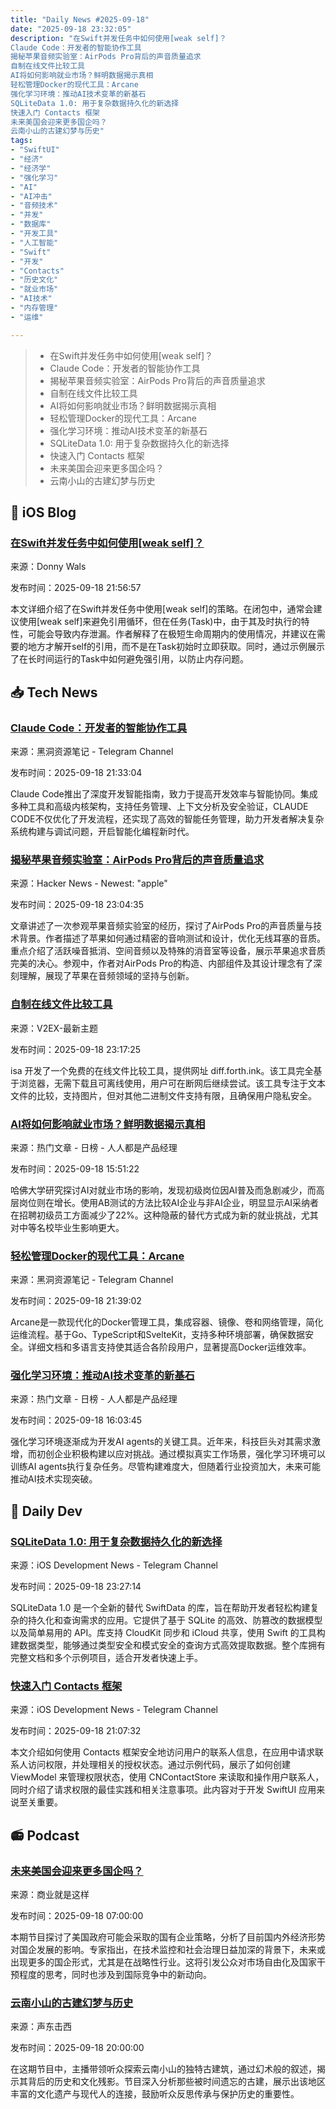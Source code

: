 ```yaml
---
title: "Daily News #2025-09-18"
date: "2025-09-18 23:32:05"
description: "在Swift并发任务中如何使用[weak self]？
Claude Code：开发者的智能协作工具
揭秘苹果音频实验室：AirPods Pro背后的声音质量追求
自制在线文件比较工具
AI将如何影响就业市场？鲜明数据揭示真相
轻松管理Docker的现代工具：Arcane
强化学习环境：推动AI技术变革的新基石
SQLiteData 1.0: 用于复杂数据持久化的新选择
快速入门 Contacts 框架
未来美国会迎来更多国企吗？
云南小山的古建幻梦与历史"
tags: 
- "SwiftUI"
- "经济"
- "经济学"
- "强化学习"
- "AI"
- "AI冲击"
- "音频技术"
- "并发"
- "数据库"
- "开发工具"
- "人工智能"
- "Swift"
- "开发"
- "Contacts"
- "历史文化"
- "就业市场"
- "AI技术"
- "内存管理"
- "运维"

---
```


> - 在Swift并发任务中如何使用[weak self]？
> - Claude Code：开发者的智能协作工具
> - 揭秘苹果音频实验室：AirPods Pro背后的声音质量追求
> - 自制在线文件比较工具
> - AI将如何影响就业市场？鲜明数据揭示真相
> - 轻松管理Docker的现代工具：Arcane
> - 强化学习环境：推动AI技术变革的新基石
> - SQLiteData 1.0: 用于复杂数据持久化的新选择
> - 快速入门 Contacts 框架
> - 未来美国会迎来更多国企吗？
> - 云南小山的古建幻梦与历史

## 🍎 iOS Blog

### [在Swift并发任务中如何使用[weak self]？](https://www.donnywals.com/how-to-use-weak-self-in-swift-concurrency-tasks/)

来源：Donny Wals

发布时间：2025-09-18 21:56:57

本文详细介绍了在Swift并发任务中使用[weak self]的策略。在闭包中，通常会建议使用[weak self]来避免引用循环，但在任务(Task)中，由于其及时执行的特性，可能会导致内存泄漏。作者解释了在极短生命周期内的使用情况，并建议在需要的地方才解开self的引用，而不是在Task初始时立即获取。同时，通过示例展示了在长时间运行的Task中如何避免强引用，以防止内存问题。

## 📥 Tech News

### [Claude Code：开发者的智能协作工具](https://t.me/piracy6/32648)

来源：黑洞资源笔记 - Telegram Channel

发布时间：2025-09-18 21:33:04

Claude Code推出了深度开发智能指南，致力于提高开发效率与智能协同。集成多种工具和高级内核架构，支持任务管理、上下文分析及安全验证，CLAUDE CODE不仅优化了开发流程，还实现了高效的智能任务管理，助力开发者解决复杂系统构建与调试问题，开启智能化编程新时代。

### [揭秘苹果音频实验室：AirPods Pro背后的声音质量追求](https://www.techradar.com/audio/earbuds-airpods/apple-took-me-into-one-of-the-quietest-rooms-anywhere-in-the-world-and-now-i-understand-its-obsession-with-airpods-pro-sound-quality)

来源：Hacker News - Newest: "apple"

发布时间：2025-09-18 23:04:35

文章讲述了一次参观苹果音频实验室的经历，探讨了AirPods Pro的声音质量与技术背景。作者描述了苹果如何通过精密的音响测试和设计，优化无线耳塞的音质。重点介绍了活跃噪音抵消、空间音频以及特殊的消音室等设备，展示苹果追求音质完美的决心。参观中，作者对AirPods Pro的构造、内部组件及其设计理念有了深刻理解，展现了苹果在音频领域的坚持与创新。

### [自制在线文件比较工具](https://www.v2ex.com/t/1160353)

来源：V2EX-最新主题

发布时间：2025-09-18 23:17:25

isa 开发了一个免费的在线文件比较工具，提供网址 diff.forth.ink。该工具完全基于浏览器，无需下载且可离线使用，用户可在断网后继续尝试。该工具专注于文本文件的比较，支持图片，但对其他二进制文件支持有限，且确保用户隐私安全。

### [AI将如何影响就业市场？鲜明数据揭示真相](https://www.woshipm.com/ai/6270441.html)

来源：热门文章 - 日榜 - 人人都是产品经理

发布时间：2025-09-18 15:51:22

哈佛大学研究探讨AI对就业市场的影响，发现初级岗位因AI普及而急剧减少，而高层岗位则在增长。使用AB测试的方法比较AI企业与非AI企业，明显显示AI采纳者在招聘初级员工方面减少了22%。这种隐蔽的替代方式成为新的就业挑战，尤其对中等名校毕业生影响更大。

### [轻松管理Docker的现代工具：Arcane](https://t.me/piracy6/32652)

来源：黑洞资源笔记 - Telegram Channel

发布时间：2025-09-18 21:39:02

Arcane是一款现代化的Docker管理工具，集成容器、镜像、卷和网络管理，简化运维流程。基于Go、TypeScript和SvelteKit，支持多种环境部署，确保数据安全。详细文档和多语言支持使其适合各阶段用户，显著提高Docker运维效率。

### [强化学习环境：推动AI技术变革的新基石](https://www.woshipm.com/ai/6270478.html)

来源：热门文章 - 日榜 - 人人都是产品经理

发布时间：2025-09-18 16:03:45

强化学习环境逐渐成为开发AI agents的关键工具。近年来，科技巨头对其需求激增，而初创企业积极构建以应对挑战。通过模拟真实工作场景，强化学习环境可以训练AI agents执行复杂任务。尽管构建难度大，但随着行业投资加大，未来可能推动AI技术实现突破。

## 💾 Daily Dev

### [SQLiteData 1.0: 用于复杂数据持久化的新选择](https://www.pointfree.co/blog/posts/184-sqlitedata-1-0-an-alternative-to-swiftdata-with-cloudkit-sync-and-sharing)

来源：iOS Development News - Telegram Channel

发布时间：2025-09-18 23:27:14

SQLiteData 1.0 是一个全新的替代 SwiftData 的库，旨在帮助开发者轻松构建复杂的持久化和查询需求的应用。它提供了基于 SQLite 的高效、防篡改的数据模型以及简单易用的 API。库支持 CloudKit 同步和 iCloud 共享，使用 Swift 的工具构建数据类型，能够通过类型安全和模式安全的查询方式高效提取数据。整个库拥有完整文档和多个示例项目，适合开发者快速上手。

### [快速入门 Contacts 框架](https://www.createwithswift.com/getting-started-with-the-contacts-framework/)

来源：iOS Development News - Telegram Channel

发布时间：2025-09-18 21:07:32

本文介绍如何使用 Contacts 框架安全地访问用户的联系人信息，在应用中请求联系人访问权限，并处理相关的授权状态。通过示例代码，展示了如何创建 ViewModel 来管理权限状态，使用 CNContactStore 来读取和操作用户联系人，同时介绍了请求权限的最佳实践和相关注意事项。此内容对于开发 SwiftUI 应用来说至关重要。

## 📻 Podcast

### [未来美国会迎来更多国企吗？](https://www.xiaoyuzhoufm.com/episode/68cabd7e2c82c9dccae32705)

来源：商业就是这样

发布时间：2025-09-18 07:00:00

本期节目探讨了美国政府可能会采取的国有企业策略，分析了目前国内外经济形势对国企发展的影响。专家指出，在技术监控和社会治理日益加深的背景下，未来或出现更多的国企形式，尤其是在战略性行业。这将引发公众对市场自由化及国家干预程度的思考，同时也涉及到国际竞争中的新动向。

### [云南小山的古建幻梦与历史](https://www.xiaoyuzhoufm.com/episode/68cbf48a57e446c2b084b9eb)

来源：声东击西

发布时间：2025-09-18 20:00:00

在这期节目中，主播带领听众探索云南小山的独特古建筑，通过幻术般的叙述，揭示其背后的历史和文化残影。节目深入分析那些被时间遗忘的古建，展示出该地区丰富的文化遗产与现代人的连接，鼓励听众反思传承与保护历史的重要性。
